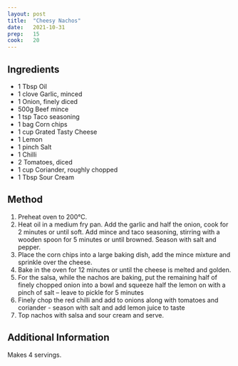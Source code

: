 ```yaml
---
layout: post
title:  "Cheesy Nachos"
date:   2021-10-31
prep:   15
cook:   20
---
```


## Ingredients

- 1 Tbsp Oil
- 1 clove Garlic, minced
- 1 Onion, finely diced
- 500g Beef mince
- 1 tsp Taco seasoning
- 1 bag Corn chips
- 1 cup Grated Tasty Cheese
- 1 Lemon
- 1 pinch Salt
- 1 Chilli
- 2 Tomatoes, diced
- 1 cup Coriander, roughly chopped
- 1 Tbsp Sour Cream

## Method

1. Preheat oven to 200°C.
2. Heat oil in a medium fry pan. Add the garlic and half the onion, cook for 2 minutes or until soft. Add mince and taco seasoning, stirring with a wooden spoon for 5 minutes or until browned. Season with salt and pepper.
3. Place the corn chips into a large baking dish, add the mince mixture and sprinkle over the cheese.
4. Bake in the oven for 12 minutes or until the cheese is melted and golden.
5. For the salsa, while the nachos are baking, put the remaining half of finely chopped onion into a bowl and squeeze half the lemon on with a pinch of salt – leave to pickle for 5 minutes
6. Finely chop the red chilli and add to onions along with tomatoes and coriander - season with salt and add lemon juice to taste
7. Top nachos with salsa and sour cream and serve.

## Additional Information
Makes 4 servings.
